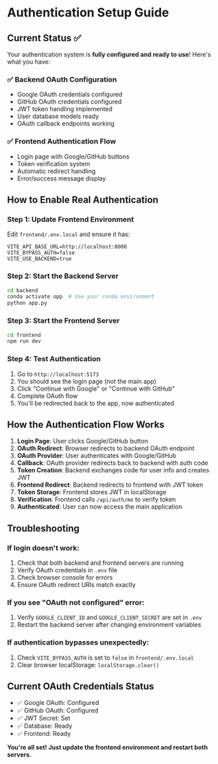 # Authentication Setup Guide

## Current Status ✅

Your authentication system is **fully configured and ready to use**! Here's what you have:

### ✅ Backend OAuth Configuration
- Google OAuth credentials configured
- GitHub OAuth credentials configured  
- JWT token handling implemented
- User database models ready
- OAuth callback endpoints working

### ✅ Frontend Authentication Flow
- Login page with Google/GitHub buttons
- Token verification system
- Automatic redirect handling
- Error/success message display

## How to Enable Real Authentication

### Step 1: Update Frontend Environment
Edit `frontend/.env.local` and ensure it has:
```
VITE_API_BASE_URL=http://localhost:8000
VITE_BYPASS_AUTH=false
VITE_USE_BACKEND=true
```

### Step 2: Start the Backend Server
```bash
cd backend
conda activate opp  # Use your conda environment
python app.py
```

### Step 3: Start the Frontend Server
```bash
cd frontend
npm run dev
```

### Step 4: Test Authentication
1. Go to `http://localhost:5173`
2. You should see the login page (not the main app)
3. Click "Continue with Google" or "Continue with GitHub"
4. Complete OAuth flow
5. You'll be redirected back to the app, now authenticated

## How the Authentication Flow Works

1. **Login Page**: User clicks Google/GitHub button
2. **OAuth Redirect**: Browser redirects to backend OAuth endpoint
3. **OAuth Provider**: User authenticates with Google/GitHub
4. **Callback**: OAuth provider redirects back to backend with auth code
5. **Token Creation**: Backend exchanges code for user info and creates JWT
6. **Frontend Redirect**: Backend redirects to frontend with JWT token
7. **Token Storage**: Frontend stores JWT in localStorage
8. **Verification**: Frontend calls `/api/auth/me` to verify token
9. **Authenticated**: User can now access the main application

## Troubleshooting

### If login doesn't work:
1. Check that both backend and frontend servers are running
2. Verify OAuth credentials in `.env` file
3. Check browser console for errors
4. Ensure OAuth redirect URIs match exactly

### If you see "OAuth not configured" error:
1. Verify `GOOGLE_CLIENT_ID` and `GOOGLE_CLIENT_SECRET` are set in `.env`
2. Restart the backend server after changing environment variables

### If authentication bypasses unexpectedly:
1. Check `VITE_BYPASS_AUTH` is set to `false` in `frontend/.env.local`
2. Clear browser localStorage: `localStorage.clear()`

## Current OAuth Credentials Status
- ✅ Google OAuth: Configured
- ✅ GitHub OAuth: Configured
- ✅ JWT Secret: Set
- ✅ Database: Ready
- ✅ Frontend: Ready

**You're all set! Just update the frontend environment and restart both servers.**
